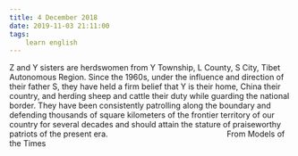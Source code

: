 ```yaml
---
title: 4 December 2018
date: 2019-11-03 21:11:00
tags:
    learn english
---
```

Z and Y sisters are herdswomen from Y Township, L County, S City, Tibet Autonomous Region. Since the 1960s, under the influence and direction of their father S, they have held a firm belief that Y is their home, China their country, and herding sheep and cattle their duty while guarding the national border. They have been consistently patrolling along the boundary and defending thousands of square kilometers of the frontier territory of our country for several decades and should attain the stature of praiseworthy patriots of the present era. 
                                                     From Models of the Times     
    
 
 
